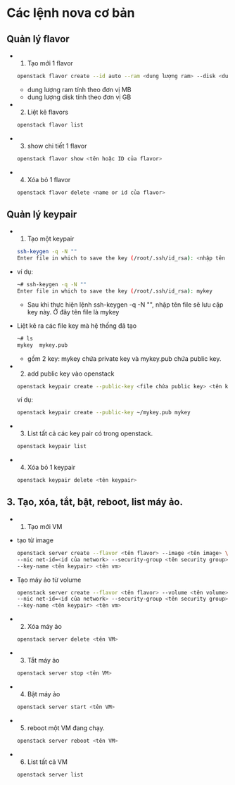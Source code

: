 # Các lệnh nova cơ bản

## Quản lý flavor
- 1. Tạo mới 1 flavor

  ```sh
  openstack flavor create --id auto --ram <dung lượng ram> --disk <dung lượng disk> --vcpu <số lượng cpu> --public <tên flavor>
  ```
  
  - dung lượng ram tính theo đơn vị MB
  - dung lượng disk tính theo đơn vị GB
  
- 2. Liệt kê flavors

  ```sh
  openstack flavor list
  ```
  
- 3. show chi tiết 1 flavor

  ```sh
  openstack flavor show <tên hoặc ID của flavor>
  ```
  
- 4. Xóa bỏ 1 flavor

  ```sh
  openstack flavor delete <name or id của flavor>
  ```
  
## Quản lý keypair
- 1. Tạo một keypair

  ```sh
  ssh-keygen -q -N ""
  Enter file in which to save the key (/root/.ssh/id_rsa): <nhập tên của keypair>
  ```
  
- ví dụ:

  ```sh
  ~# ssh-keygen -q -N ""
  Enter file in which to save the key (/root/.ssh/id_rsa): mykey
  ```
  
  - Sau khi thực hiện lệnh ssh-keygen -q -N "", nhập tên file sẽ lưu cặp key này. Ở đây tên file là mykey
- Liệt kê ra các file key mà hệ thống đã tạo

  ```sh
  ~# ls
  mykey  mykey.pub
  ```
  
  - gồm 2 key: mykey chứa private key và mykey.pub chứa public key.
  
- 2. add public key vào openstack

  ```sh
  openstack keypair create --public-key <file chứa public key> <tên key>
  ```
  
  ví dụ:
  
  ```sh
  openstack keypair create --public-key ~/mykey.pub mykey
  ```
  
- 3. List tất cả các key pair có trong openstack.

  ```sh
  openstack keypair list
  ```
  
- 4. Xóa bỏ 1 keypair

  ```sh
  openstack keypair delete <tên keypair>
  ```
  
## 3. Tạo, xóa, tắt, bật, reboot, list máy ảo.
- 1. Tạo mới VM
- tạo từ image

  ```sh
  openstack server create --flavor <tên flavor> --image <tên image> \
  --nic net-id=<id của network> --security-group <tên security group> \
  --key-name <tên keypair> <tên vm>
  ```
  
- Tạo máy ảo từ volume
  
  ```sh
  openstack server create --flavor <tên flavor> --volume <tên volume> \
  --nic net-id=<id của network> --security-group <tên security group> \
  --key-name <tên keypair> <tên vm>
  ```
  
- 2. Xóa máy ảo

  ```sh
  openstack server delete <tên VM>
  ```
  
- 3. Tắt máy ảo

  ```sh
  openstack server stop <tên VM>
  ```
  
- 4. Bật máy ảo

  ```sh
  openstack server start <tên VM>
  ```
  
- 5. reboot một VM đang chạy.
  
  ```sh
  openstack server reboot <tên VM>
  ```
  
- 6. List tất cả VM

  ```sh
  openstack server list
  ```